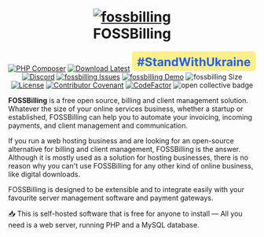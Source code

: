 <h1 align="center">
  <br>
  <a href="https://fossbilling.org/"><img src="https://fossbilling.org/logo.png" alt="fossbilling" width="125"></a>
  <br>
  FOSSBilling
  <br>
</h1>

<div align="center">
  
[![PHP Composer](https://github.com/fossbilling/fossbilling/actions/workflows/php.yml/badge.svg)](https://github.com/fossbilling/fossbilling/actions/workflows/php.yml)
[![Download Latest](https://img.shields.io/github/downloads/fossbilling/fossbilling/total)](https://github.com/fossbilling/fossbilling/releases/latest)
[![Stand With Ukraine](https://raw.githubusercontent.com/vshymanskyy/StandWithUkraine/main/badges/StandWithUkraine.svg)](https://stand-with-ukraine.pp.ua)
[![Discord](https://img.shields.io/discord/747432407757488179?color=%237289FA&logo=discord&logoColor=%23FFF)](https://fossbilling.org/discord)
[![fossbilling Issues](https://img.shields.io/github/issues/fossbilling/fossbilling.svg?style=popout)](https://github.com/fossbilling/fossbilling/issues)
[![fossbilling Demo](https://img.shields.io/badge/fossbilling-demo-blue)](https://demo.fossbilling.org)
![fossbilling Size](https://img.shields.io/github/repo-size/fossbilling/fossbilling.svg?style=popout)
[![License](https://img.shields.io/badge/License-Apache%202.0-blue.svg)](https://opensource.org/licenses/Apache-2.0)
[![Contributor Covenant](https://img.shields.io/badge/Contributor%20Covenant-2.1-4baaaa.svg)](CODE_OF_CONDUCT.md) 
[![CodeFactor](https://www.codefactor.io/repository/github/fossbilling/fossbilling/badge)](https://www.codefactor.io/repository/github/fossbilling/fossbilling)
<img alt="open collective badge" src="https://opencollective.com/fossbilling/tiers/backer/badge.svg?label=backer&color=brightgreen" />
</div>

**FOSSBilling** is a free open source, billing and client management solution. Whatever the size of your online services business, whether a startup or established, FOSSBilling can help you to automate your invoicing, incoming payments, and client management and communication.

If you run a web hosting business and are looking for an open-source alternative for billing and client management, FOSSBilling is the answer. Although it is mostly used as a solution for hosting businesses, there is no reason why you can't use FOSSBilling for any other kind of online business, like digital downloads. 

FOSSBilling is designed to be extensible and to integrate easily with your favourite server management software and payment gateways.

📥 This is self-hosted software that is free for anyone to install — All you need is a web server, running PHP and a MySQL database.
